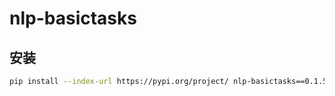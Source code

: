 # nlp-basictasks

## 安装
```bash
pip install --index-url https://pypi.org/project/ nlp-basictasks==0.1.5
```

